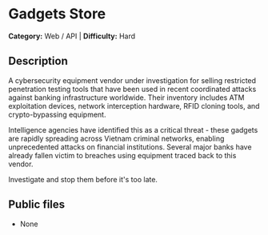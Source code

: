 # Gadgets Store

**Category:** Web / API | **Difficulty:** Hard

## Description

A cybersecurity equipment vendor under investigation for selling restricted penetration testing tools that have been used in recent coordinated attacks against banking infrastructure worldwide. Their inventory includes ATM exploitation devices, network interception hardware, RFID cloning tools, and crypto-bypassing equipment.

Intelligence agencies have identified this as a critical threat - these gadgets are rapidly spreading across Vietnam criminal networks, enabling unprecedented attacks on financial institutions. Several major banks have already fallen victim to breaches using equipment traced back to this vendor.

Investigate and stop them before it's too late.

## Public files

- None
